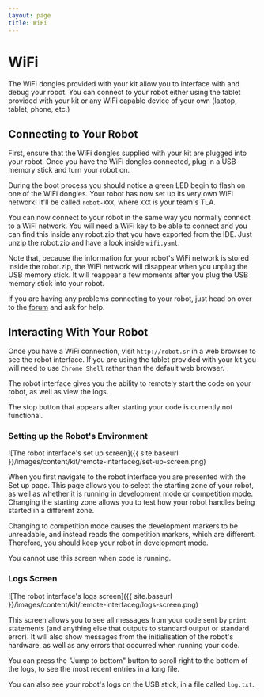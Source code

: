 ```yaml
---
layout: page
title: WiFi
---
```


WiFi
====

The WiFi dongles provided with your kit allow you to interface with and debug your robot.
You can connect to your robot either using the tablet provided with your kit or any WiFi
capable device of your own (laptop, tablet, phone, etc.)

Connecting to Your Robot
------------------------

First, ensure that the WiFi dongles supplied with your kit are plugged into your robot.
Once you have the WiFi dongles connected, plug in a USB memory stick and turn your robot on.

During the boot process you should notice a green LED begin to flash on one of the WiFi dongles.
Your robot has now set up its very own WiFi network! It'll be called `robot-XXX`, where `XXX` is
your team's TLA.

You can now connect to your robot in the same way you normally connect to a WiFi network.
You will need a WiFi key to be able to connect and you can find this inside any robot.zip
that you have exported from the IDE. Just unzip the robot.zip and have a look inside `wifi.yaml`.

Note that, because the information for your robot's WiFi network is stored inside the robot.zip,
the WiFi network will disappear when you unplug the USB memory stick. It will reappear a few moments
after you plug the USB memory stick into your robot.

If you are having any problems connecting to your robot, just head on over to the [forum](/forum)
and ask for help.

Interacting With Your Robot
---------------------------

Once you have a WiFi connection, visit `http://robot.sr` in a web browser to see the robot interface.
If you are using the tablet provided with your kit you will need to use `Chrome Shell` rather than the default web browser.

The robot interface gives you the ability to remotely start the code on your robot,
as well as view the logs.

<div class="info" markdown="1">
The stop button that appears after starting your code is currently not functional.
</div>

### Setting up the Robot's Environment

![The robot interface's set up screen]({{ site.baseurl }}/images/content/kit/remote-interfaceg/set-up-screen.png)

When you first navigate to the robot interface you are presented with the Set up page.
This page allows you to select the starting zone of your robot, as well as
whether it is running in development mode or competition mode. Changing the
starting zone allows you to test how your robot handles being started in a
different zone.

Changing to competition mode causes the development markers to be unreadable,
and instead reads the competition markers, which are different. Therefore, you
should keep your robot in development mode.

You cannot use this screen when code is running.

### Logs Screen

![The robot interface's logs screen]({{ site.baseurl }}/images/content/kit/remote-interfaceg/logs-screen.png)

This screen allows you to see all messages from your code sent by `print`
statements (and anything else that outputs to standard output or standard
error). It will also show messages from the initialisation of the robot's
hardware, as well as any errors that occurred when running your code.

You can press the "Jump to bottom" button to scroll right to the bottom of the
logs, to see the most recent entries in a long file.

You can also see your robot's logs on the USB stick, in a file called
`log.txt`.
